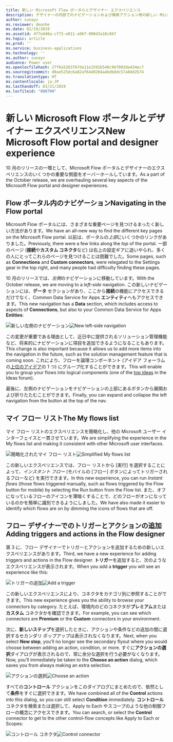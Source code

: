 ```yaml
---
title: 新しい Microsoft Flow ポータルとデザイナー エクスペリエンス
description: デザイナーの内部でのナビゲーションおよび検索アクション用の新しい Microsoft Flow エクスペリエンス。
author: sunayv
ms.reviewer: deonhe
ms.date: 02/19/2019
ms.assetid: 4f7e446a-cf73-e811-a967-000d3a18c047
ms.topic: article
ms.prod: ''
ms.service: business-applications
ms.technology: ''
ms.author: sunayv
audience: Power user
ms.openlocfilehash: 27f6a5263767da11e1591b548c96f803de424ec7
ms.sourcegitcommit: d0ae525dc6a82af6449204a4bdb8dc57a04d2b74
ms.translationtype: HT
ms.contentlocale: ja-JP
ms.lasthandoff: 03/21/2019
ms.locfileid: "880790"
---
```

# <a name="new-microsoft-flow-portal-and-designer-experience"></a><span data-ttu-id="d36a3-103">新しい Microsoft Flow ポータルとデザイナー エクスペリエンス</span><span class="sxs-lookup"><span data-stu-id="d36a3-103">New Microsoft Flow portal and designer experience</span></span>




<span data-ttu-id="d36a3-104">10 月のリリースの一環として、Microsoft Flow ポータルとデザイナーのエクスペリエンスのいくつかの重要な側面をオーバーホールしています。</span><span class="sxs-lookup"><span data-stu-id="d36a3-104">As a part of the October release, we are overhauling several key aspects of the Microsoft Flow portal and designer experiences.</span></span>

## <a name="navigating-in-the-flow-portal"></a><span data-ttu-id="d36a3-105">Flow ポータル内のナビゲーション</span><span class="sxs-lookup"><span data-stu-id="d36a3-105">Navigating in the Flow portal</span></span>

<span data-ttu-id="d36a3-106">Microsoft Flow ポータルには、さまざまな重要ページを見つけるまったく新しい方法があります。</span><span class="sxs-lookup"><span data-stu-id="d36a3-106">We have an all-new way to find the different key pages on the Microsoft Flow portal.</span></span> <span data-ttu-id="d36a3-107">以前は、ポータルの*上部*にいくつかのリンクがありました。</span><span class="sxs-lookup"><span data-stu-id="d36a3-107">Previously, there were a few links along the *top* of the portal.</span></span> <span data-ttu-id="d36a3-108">一部のページ (**接続**や**カスタム コネクタ**など) は右上の設定ギアに追いやられ、多くの人にとってこれらのページを見つけることは困難でした。</span><span class="sxs-lookup"><span data-stu-id="d36a3-108">Some pages, such as **Connections** and **Custom connectors**, were relegated to the Settings gear in the top right, and many people had difficulty finding these pages.</span></span>

<span data-ttu-id="d36a3-109">10 月のリリースでは、*左側*のナビゲーションに移動しています。</span><span class="sxs-lookup"><span data-stu-id="d36a3-109">With the October release, we are moving to a *left-side* navigation.</span></span> <span data-ttu-id="d36a3-110">この新しいナビゲーションには、**データ** セクションがあり、ここから**接続**の機能にアクセスできるだけでなく、Common Data Service for Apps **エンティティ**へもアクセスできます。</span><span class="sxs-lookup"><span data-stu-id="d36a3-110">This new navigation has a **Data** section, which includes access to aspects of **Connections**, but also to your Common Data Service for Apps **Entities**:</span></span>

<span data-ttu-id="d36a3-111">![新しい左側のナビゲーション](media/flow-ui-enhancements-1.png "新しい左側のナビゲーション")</span><span class="sxs-lookup"><span data-stu-id="d36a3-111">![New left-side navigation](media/flow-ui-enhancements-1.png "New left-side navigation")</span></span>

<span data-ttu-id="d36a3-112">この変更が重要である理由として、近日中に提供されるソリューション管理機能など、将来的にナビゲーションに項目を追加できるようになることもあります。</span><span class="sxs-lookup"><span data-stu-id="d36a3-112">This change is also important because it allows us to add more items into the navigation in the future, such as the solution management feature that is coming soon.</span></span> <span data-ttu-id="d36a3-113">これにより、フローを論理コンポーネント (アイデア フォーラムの[上位のアイデア]( https://powerusers.microsoft.com/t5/Flow-Ideas/Provide-a-method-of-organising-Flows/idi-p/87796)の 1 つ) にグループ化することができます。</span><span class="sxs-lookup"><span data-stu-id="d36a3-113">This will enable you to group your flows into logical components (one of the [top ideas]( https://powerusers.microsoft.com/t5/Flow-Ideas/Provide-a-method-of-organising-Flows/idi-p/87796) in the Ideas forum).</span></span>

<span data-ttu-id="d36a3-114">最後に、左側のナビゲーションをナビゲーションの上部にあるボタンから展開および折りたたむことができます。</span><span class="sxs-lookup"><span data-stu-id="d36a3-114">Finally, you can expand and collapse the left navigation from the button at the top of the nav.</span></span>

## <a name="the-my-flows-list"></a><span data-ttu-id="d36a3-115">マイ フロー リスト</span><span class="sxs-lookup"><span data-stu-id="d36a3-115">The My flows list</span></span>

<span data-ttu-id="d36a3-116">マイ フロー リストのエクスペリエンスを簡略化し、他の Microsoft ユーザー インターフェイスと一貫させています。</span><span class="sxs-lookup"><span data-stu-id="d36a3-116">We are simplifying the experience in the My flows list and making it consistent with other Microsoft user interfaces.</span></span> 

<span data-ttu-id="d36a3-117">![簡略化されたマイ フロー リスト](media/flow-ui-enhancements-2.png "簡略化されたマイ フロー リスト")</span><span class="sxs-lookup"><span data-stu-id="d36a3-117">![Simplified My flows list](media/flow-ui-enhancements-2.png "Simplified My flows list")</span></span>

<span data-ttu-id="d36a3-118">この新しいエクスペリエンスでは、フロー リストから [実行] を選択することによって、*インスタント フロー* (モバイルの [フロー] ボタンによってトリガーされるフローなど) を実行できます。</span><span class="sxs-lookup"><span data-stu-id="d36a3-118">In this new experience, you can run *Instant flows* (those flows triggered manually, such as flows triggered by the Flow button for mobile) by selecting the Run button from the Flow list.</span></span> <span data-ttu-id="d36a3-119">また、オフになっているフローのアイコンを薄暗くすることで、どのフローがオンになっているのかを簡単に識別できるようにしました。</span><span class="sxs-lookup"><span data-stu-id="d36a3-119">We have also made it easier to identify which flows are on by dimming the icons of flows that are off.</span></span> 

## <a name="adding-triggers-and-actions-in-the-flow-designer"></a><span data-ttu-id="d36a3-120">フロー デザイナーでのトリガーとアクションの追加</span><span class="sxs-lookup"><span data-stu-id="d36a3-120">Adding triggers and actions in the Flow designer</span></span>

<span data-ttu-id="d36a3-121">第 3 に、フロー デザイナーでトリガーとアクションを追加するための新しいエクスペリエンスがあります。</span><span class="sxs-lookup"><span data-stu-id="d36a3-121">Third, we have a new experience for adding triggers and actions in the Flow designer.</span></span> <span data-ttu-id="d36a3-122">**トリガー**を追加すると、次のようなエクスペリエンスが表示されます。</span><span class="sxs-lookup"><span data-stu-id="d36a3-122">When you add a **trigger** you will see an experience like this:</span></span>

<span data-ttu-id="d36a3-123">![トリガーの追加](media/flow-ui-enhancements-3.png "トリガーの追加")</span><span class="sxs-lookup"><span data-stu-id="d36a3-123">![Add a trigger](media/flow-ui-enhancements-3.png "Add a trigger")</span></span>

<span data-ttu-id="d36a3-124">この新しいエクスペリエンスにより、コネクタをカテゴリ別に参照することができます。</span><span class="sxs-lookup"><span data-stu-id="d36a3-124">This new experience gives you the ability to browse your connectors by category.</span></span> <span data-ttu-id="d36a3-125">たとえば、環境内のどのコネクタが**プレミアム**または**カスタム** コネクタかを確認できます。</span><span class="sxs-lookup"><span data-stu-id="d36a3-125">For example, you can see which connectors are **Premium** or the **Custom** connectors in your environment.</span></span>

<span data-ttu-id="d36a3-126">次に、**新しいステップ**を選択したときに、アクションや条件などの追加の間に選択するセカンダリ ポップアップは表示されなくなります。</span><span class="sxs-lookup"><span data-stu-id="d36a3-126">Next, when you select **New step**, you’ll no longer see the secondary flyout where you would choose between adding an action, condition, or more.</span></span> <span data-ttu-id="d36a3-127">すぐに**アクションの選択**ダイアログが表示されるので、常に余分な選択を行う必要がなくなります。</span><span class="sxs-lookup"><span data-stu-id="d36a3-127">Now, you’ll immediately be taken to the **Choose an action** dialog, which saves you from always making an extra selection.</span></span>

<span data-ttu-id="d36a3-128">![アクションの選択](media/flow-ui-enhancements-4.png "アクションの選択")</span><span class="sxs-lookup"><span data-stu-id="d36a3-128">![Choose an action](media/flow-ui-enhancements-4.png "Choose an action")</span></span>

<span data-ttu-id="d36a3-129">すべての**コントロール** アクションをこのダイアログにまとめたので、依然として**条件**をすぐに選択できます。</span><span class="sxs-lookup"><span data-stu-id="d36a3-129">We have combined all of the **Control** actions into this dialog, so you can still select **Condition** immediately.</span></span> <span data-ttu-id="d36a3-130">**コントロール** コネクタを検索または選択して、Apply to Each やスコープのような他の制御フローの概念にアクセスできます。</span><span class="sxs-lookup"><span data-stu-id="d36a3-130">You can search, or select the **Control** connector to get to the other control-flow concepts like Apply to Each or Scopes:</span></span>

<span data-ttu-id="d36a3-131">![コントロール コネクタ](media/flow-ui-enhancements-5.png "コントロール コネクタ")</span><span class="sxs-lookup"><span data-stu-id="d36a3-131">![Control connector](media/flow-ui-enhancements-5.png "Control connector")</span></span>